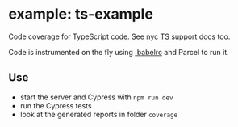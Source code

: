 # example: ts-example

Code coverage for TypeScript code. See [nyc TS support](https://github.com/istanbuljs/nyc#typescript-projects) docs too.

Code is instrumented on the fly using [.babelrc](.babelrc) and Parcel to run it.

## Use

- start the server and Cypress with `npm run dev`
- run the Cypress tests
- look at the generated reports in folder `coverage`

